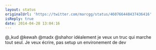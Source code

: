 ```yaml
---
layout: status
originalUrl: 'https://twitter.com/marcgg/status/460766448437436416'
isReply: true
date: 2014-04-28 13:04:16
---
```


@_kud @kewah @madx @shahor idéalement je veux un truc qui marche tout seul. Je veux écrire, pas setup un environement de dev
